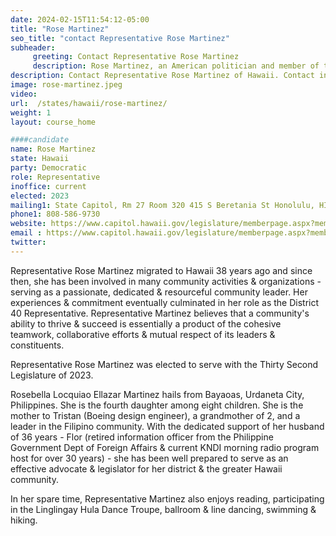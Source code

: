 ```yaml
---
date: 2024-02-15T11:54:12-05:00
title: "Rose Martinez"
seo_title: "contact Representative Rose Martinez"
subheader:
     greeting: Contact Representative Rose Martinez
     description: Rose Martinez, an American politician and member of the Democratic Party, has been serving as a member of the Hawaii House of Representatives, representing District 40, since assuming office on November 8, 2022.
description: Contact Representative Rose Martinez of Hawaii. Contact information for Rose Martinez includes email address, phone number, and mailing address.
image: rose-martinez.jpeg
video:
url:  /states/hawaii/rose-martinez/
weight: 1
layout: course_home

####candidate
name: Rose Martinez
state: Hawaii
party: Democratic
role: Representative
inoffice: current
elected: 2023
mailing1: State Capitol, Rm 27 Room 320 415 S Beretania St Honolulu, HI 96813
phone1: 808-586-9730
website: https://www.capitol.hawaii.gov/legislature/memberpage.aspx?member=273&year=2024/
email : https://www.capitol.hawaii.gov/legislature/memberpage.aspx?member=273&year=2024/
twitter:
---
```


Representative Rose Martinez migrated to Hawaii 38 years ago and since then, she has been involved in many community activities & organizations - serving as a passionate, dedicated & resourceful community leader. Her experiences & commitment eventually culminated in her role as the District 40 Representative. Representative Martinez believes that a community's ability to thrive & succeed is essentially a product of the cohesive teamwork, collaborative efforts & mutual respect of its leaders & constituents.

Representative Rose Martinez was elected to serve with the Thirty Second Legislature of 2023.

Rosebella Locquiao Ellazar Martinez hails from Bayaoas, Urdaneta City, Philippines. She is the fourth daughter among eight children. She is the mother to Tristan (Boeing design engineer), a grandmother of 2, and a leader in the Filipino community. With the dedicated support of her husband of 36 years - Flor (retired information officer from the Philippine Government Dept of Foreign Affairs & current KNDI morning radio program host for over 30 years) - she has been well prepared to serve as an effective advocate & legislator for her district & the greater Hawaii community.

In her spare time, Representative Martinez also enjoys reading, participating in the Linglingay Hula Dance Troupe, ballroom & line dancing, swimming & hiking.
